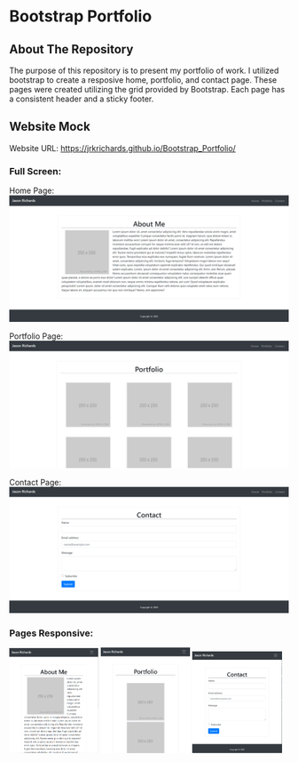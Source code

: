 # Bootstrap Portfolio

## About The Repository

The purpose of this repository is to present my portfolio of work. I utilized bootstrap to create a resposive home, portfolio, and contact page. These pages were created utilizing the grid provided by Bootstrap. Each page has a consistent header and a sticky footer.

## Website Mock

Website URL: https://jrkrichards.github.io/Bootstrap_Portfolio/

### Full Screen:

Home Page:
![Image of Home Page](./Assets/Images/Home_Page.PNG)

Portfolio Page:
![Image of Portfolio Page](./Assets/Images/Portfolio_Page_1.PNG)

Contact Page:
![Image of Contact Page](./Assets/Images/Contact_Page.PNG)

### Pages Responsive:

<p float="left">
  <img src="./Assets/Images/Home_Page_sm.PNG" width="32%" />
  <img src="./Assets/Images/Portfolio_Page_1_sm.PNG" width="32%" /> 
  <img src="./Assets/Images/Contact_Page_sm.PNG" width="32%" />
</p>
